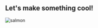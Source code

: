 ## Let's make something cool!

![salmon](https://user-images.githubusercontent.com/7052993/56053453-f69b3880-5d08-11e9-86ed-b8e0842fc2e6.jpg)
